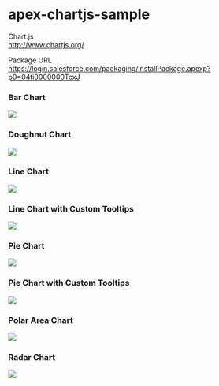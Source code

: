 
# apex-chartjs-sample
Chart.js  
<a href="http://www.chartjs.org/">http://www.chartjs.org/</a>

Package URL  
<a href="https://login.salesforce.com/packaging/installPackage.apexp?p0=04ti0000000TcxJ">https://login.salesforce.com/packaging/installPackage.apexp?p0=04ti0000000TcxJ</a>

### Bar Chart
<img src="http://cdn-ak.f.st-hatena.com/images/fotolife/t/tyoshikawa1106/20150407/20150407215533.png" />

### Doughnut Chart
<img src="http://cdn-ak.f.st-hatena.com/images/fotolife/t/tyoshikawa1106/20150407/20150407215640.png" />

### Line Chart
<img src="http://cdn-ak.f.st-hatena.com/images/fotolife/t/tyoshikawa1106/20150407/20150407215819.png" />

### Line Chart with Custom Tooltips
<img src="http://cdn-ak.f.st-hatena.com/images/fotolife/t/tyoshikawa1106/20150407/20150407220027.png" />

### Pie Chart
<img src="http://cdn-ak.f.st-hatena.com/images/fotolife/t/tyoshikawa1106/20150407/20150407220124.png" />

### Pie Chart with Custom Tooltips
<img src="http://cdn-ak.f.st-hatena.com/images/fotolife/t/tyoshikawa1106/20150407/20150407220210.png" />

### Polar Area Chart
<img src="http://cdn-ak.f.st-hatena.com/images/fotolife/t/tyoshikawa1106/20150407/20150407220243.png" />

### Radar Chart
<img src="http://cdn-ak.f.st-hatena.com/images/fotolife/t/tyoshikawa1106/20150407/20150407220338.png" />
